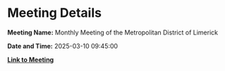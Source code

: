 # Meeting Details

**Meeting Name:** Monthly Meeting of the Metropolitan District of Limerick

**Date and Time:** 2025-03-10 09:45:00

**[Link to Meeting](https://www.limerick.ie/council/whats-on/monthly-meeting-of-the-metropolitan-district-of-limerick-28)**

